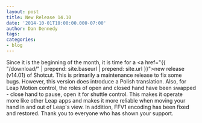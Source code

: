```yaml
---
layout: post
title: New Release 14.10
date: '2014-10-01T10:00:00.000-07:00'
author: Dan Dennedy
tags: 
categories:
- blog
---
```


Since it is the beginning of the month, it is time for a <a href="{{  "/download/" | prepend: site.baseurl | prepend: site.url }}">new release</a> (v14.01) of Shotcut. This is primarily a maintenance release to fix some bugs. However, this version does introduce a Polish translation. Also, for Leap Motion control, the roles of open and closed hand have been swapped - close hand to pause, open it for shuttle control. This makes it operate more like other Leap apps and makes it more reliable when moving your hand in and out of Leap's view. In addition, FFV1 encoding has been fixed and restored. Thank you to everyone who has shown your support.